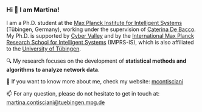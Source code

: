 ### Hi 👋 I am Martina!  

I am a Ph.D. student at the <a href="https://is.mpg.de/">Max Planck Institute for Intelligent Systems</a> (Tübingen, Germany), working under the supervision of <a href="https://www.cdebacco.com/">Caterina De Bacco</a>. My Ph.D. is supported by <a href="https://cyber-valley.de/">Cyber Valley</a> and by the <a href="https://imprs.is.mpg.de/">International Max Planck Research School for Intelligent Systems</a> (IMPRS-IS), which is also affiliated to the <a href="https://uni-tuebingen.de/">University of Tübingen</a>.

🔍 My research focuses on the development of **statistical methods and algorithms to analyze network data**.

🔗 If you want to know more about me, check my website: <a href="https://martinacontisciani.wixsite.com/mcontisciani">mcontisciani</a>

📫 For any question, please do not hesitate to get in touch at: [martina.contisciani@tuebingen.mpg.de](mailto:martina.contisciani@tuebingen.mpg.de?subject=Get%20in%20touch)

<!--
**mcontisc/mcontisc** is a ✨ _special_ ✨ repository because its `README.md` (this file) appears on your GitHub profile.

Here are some ideas to get you started:

- 🔭 I’m currently working on ...
- 🌱 I’m currently learning ...
- 👯 I’m looking to collaborate on ...
- 🤔 I’m looking for help with ...
- 💬 Ask me about ...
- 📫 How to reach me: ...
- 😄 Pronouns: ...
- ⚡ Fun fact: ...
-->
